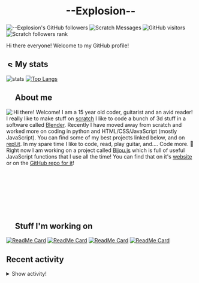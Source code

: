 # <div align="center">--Explosion--</div>

![--Explosion's GitHub followers](https://img.shields.io/github/followers/Explosion-Scratch?color=00bbbb&style=for-the-badge&logo=github&logoColor=fff) 
![Scratch Messages](https://img.shields.io/badge/dynamic/json?label=Scratch+Messages&query=count&url=https%3A%2F%2Fapi.scratch.mit.edu%2Fusers%2f--Explosion--%2Fmessages%2Fcount&color=00bbbb&style=for-the-badge&logo=scratch&logoColor=fff)
![GitHub visitors](https://visitor-badge-reloaded.herokuapp.com/badge?page_id=explosion-scratch.visitor.badge.reloaded&color=00bbbb&style=for-the-badge&logo=github)
![Scratch followers rank](https://img.shields.io/badge/dynamic/json?style=for-the-badge&cacheSeconds=1&logoColor=fff&color=00bbbb&label=Followers%20rank:%20&logo=scratch&query=statistics.ranks.followers&url=https://scratchdb.lefty.one/v2/user/info/--explosion--)

Hi there everyone! Welcome to my GitHub profile! 

##  <img src="https://static.thenounproject.com/png/5639-200.png" alt="Statistics Icons - Download Free Vector Icons | Noun Project" width="15px"/> My stats
![stats](https://github-readme-stats.vercel.app/api?username=Explosion-Scratch&include_all_commits=true&show_icons=true&theme=prussian&count_private=true&cache_seconds=1801)
[![Top Langs](https://github-readme-stats.vercel.app/api/top-langs/?username=Explosion-Scratch&theme=prussian&layout=compact)](explosion.cf)

##  <img src="http://cdn.onlinewebfonts.com/svg/img_256848.png" width="15px"> About me

<img src="https://bestanimations.com/media/explosions/933419296explosion-animation-1.gif" align="left" />

Hi there! Welcome! I am a 15 year old coder, guitarist and an avid reader! I really like to make stuff on [scratch](https://scratch.mit.edu/users/--explosion--) I like to code a bunch of 3d stuff in a software called [Blender](blender.org). Recently I have moved away from scratch and worked more on coding in python and HTML/CSS/JavaScript (mostly JavaScript). You can find some of my best projects linked below, and on [repl.it](https://repl.it/@ExplosionScratc). In my spare time I like to code, read, play guitar, and.... Code more. 🤦 Right now I am working on a project called [Bijou.js](https://bijou.js.org) which is full of useful JavaScript functions that I use all the time! You can find that on it's [website](https://bijou.js.org) or on the [GitHub repo for it](https://github.com/bijou-js/bijou.js)!
<br><br><br><br>
<br><br><br><br>
##  <img src="https://www.vhv.rs/dpng/d/433-4335411_work-work-icon-png-transparent-png.png" width="15px"/> Stuff I'm working on

[![ReadMe Card](https://github-readme-stats.vercel.app/api/pin/?height=100&username=Bijou-js&repo=Bijou.js&theme=prussian)](https://bijou.js.org)
[![ReadMe Card](https://github-readme-stats.vercel.app/api/pin/?height=100&username=Explosion-Scratch&repo=ripple&theme=prussian)](https://github.com/explosion-scratch/ripple)
[![ReadMe Card](https://github-readme-stats.vercel.app/api/pin/?height=100&username=Explosion-Scratch&repo=notes&theme=prussian)](https://notes.explosionscratc.repl.co)
[![ReadMe Card](https://github-readme-stats.vercel.app/api/pin/?height=100&username=Explosion-Scratch&repo=api&theme=prussian)](https://github.com/explosion-scratch/api)

## Recent activity

<details><summary>Show activity!</summary>
<ul>
<li><p>8 hours, 13 minutes ago – <a href="https://github.com/Explosion-Scratch/google/commit/0181bcff72ca3ee16c84464dcd5a81740f55132d"><code>0181bcf</code></a>– Create README.md (<a href="https://github.com/Explosion-Scratch/google">Explosion-Scratch/google</a>)</p></li>
<li><p>1 day, 8 hours, 40 minutes ago – <a href="https://github.com/Bijou-js/Bijou.js/commit/d327e4c18fe2aeb70b60efd77c3683820008813b"><code>d327e4c</code></a>– [Release] :tada: yay v8.2.0 (<a href="https://github.com/Bijou-js/Bijou.js">Bijou-js/Bijou.js</a>)</p></li>
<li><p>1 day, 8 hours, 40 minutes ago – Merged a <a href="https://github.com/Bijou-js/Bijou.js/pull/242">pull request</a> in <a href="https://github.com/Bijou-js/Bijou.js">Bijou-js/Bijou.js</a></p></li>
<li><p>1 day, 8 hours, 42 minutes ago – <a href="https://github.com/Bijou-js/Bijou.js/commit/499fb2225cf595e743fe9fa53f84eda187e960a0"><code>499fb22</code></a>– Update package.json (<a href="https://github.com/Bijou-js/Bijou.js">Bijou-js/Bijou.js</a>)</p></li>
<li><p>1 day, 8 hours, 44 minutes ago – <a href="https://github.com/Bijou-js/Bijou.js/commit/89994a3047ef614a4e5c6d2fe92a6efa97aa79e2"><code>89994a3</code></a>– Add stuff to exports (<a href="https://github.com/Bijou-js/Bijou.js">Bijou-js/Bijou.js</a>)</p></li>
<li><p>1 day, 8 hours, 53 minutes ago – <a href="https://github.com/Bijou-js/Bijou.js/commit/8b7ca17fa8f5520da075b853f2c784508a4025f0"><code>8b7ca17</code></a>– Fixed some stuff in the random function (<a href="https://github.com/Bijou-js/Bijou.js">Bijou-js/Bijou.js</a>)</p></li>
<li><p>1 day, 9 hours, 4 minutes ago – <a href="https://github.com/Bijou-js/Bijou.js/commit/6f9b3384f2f626c909c045f39d3d129681d382a4"><code>6f9b338</code></a>– delete (<a href="https://github.com/Bijou-js/Bijou.js">Bijou-js/Bijou.js</a>)</p></li>
<li><p>1 day, 9 hours, 5 minutes ago – <a href="https://github.com/Bijou-js/Bijou.js/commit/a81f94f29f17c07277ff2d1aec5e70799dfb0476"><code>a81f94f</code></a>– Add t.bat to gitignore (<a href="https://github.com/Bijou-js/Bijou.js">Bijou-js/Bijou.js</a>)</p></li>
<li><p>1 day, 9 hours, 6 minutes ago – <a href="https://github.com/Bijou-js/Bijou.js/commit/be51ad1a29d8c26ed675ad0011c1fc0bacc3a1f0"><code>be51ad1</code></a>– Fixes to htmlToImage (<a href="https://github.com/Bijou-js/Bijou.js">Bijou-js/Bijou.js</a>)</p></li>
<li><p>2 days, 2 hours, 2 minutes ago – closed a <a href="https://github.com/Explosion-Scratch/google/pull/3">pull request</a> in <a href="https://github.com/Explosion-Scratch/google">Explosion-Scratch/google</a></p></li>
<li><p>2 days, 2 hours, 5 minutes ago – Commented in <a href="https://github.com/kazzkiq/CodeFlask/issues/129#issuecomment-826021662">kazzkiq/CodeFlask</a><blockquote>Thanks </blockquote></p></li>
<li><p>2 days, 2 hours, 50 minutes ago – <a href="https://github.com/Explosion-Scratch/Explosion-scratch/commit/c21a15f7350e0fc8577fb66865f8c279b985c706"><code>c21a15f</code></a>– This is not the commit message you are looking for (<a href="https://github.com/Explosion-Scratch/Explosion-scratch">Explosion-Scratch/Explosion-scratch</a>)</p></li>
<li><p>2 days, 12 hours, 20 minutes ago – <a href="https://github.com/Explosion-Scratch/Explosion-scratch/commit/e242b4b349add1b4db33b6ed2f7c44d83407ce1d"><code>e242b4b</code></a>– Update update.yml (<a href="https://github.com/Explosion-Scratch/Explosion-scratch">Explosion-Scratch/Explosion-scratch</a>)</p></li>
<li><p>2 days, 12 hours, 52 minutes ago – <a href="https://github.com/Bijou-js/Bijou.js/commit/fc79164aa4030597d7584bed310a5aa490f26d74"><code>fc79164</code></a>– mergymergemerge (<a href="https://github.com/Bijou-js/Bijou.js">Bijou-js/Bijou.js</a>)</p></li>
<li><p>2 days, 12 hours, 52 minutes ago – Merged a <a href="https://github.com/Bijou-js/Bijou.js/pull/241">pull request</a> in <a href="https://github.com/Bijou-js/Bijou.js">Bijou-js/Bijou.js</a></p></li>
<li><p>2 days, 15 hours, 31 minutes ago – <a href="https://github.com/Explosion-Scratch/Explosion-scratch/commit/ed363e9421a3fb75ebc9044275c22ff0b0d6716e"><code>ed363e9</code></a>– Update update.yml (<a href="https://github.com/Explosion-Scratch/Explosion-scratch">Explosion-Scratch/Explosion-scratch</a>)</p></li>
<li><p>2 days, 15 hours, 33 minutes ago – <a href="https://github.com/Explosion-Scratch/Explosion-scratch/commit/28fb9cae8cf0e140b5f285134194979ac1ac18aa"><code>28fb9ca</code></a>– It compiles! 🎉 (50 points for Gryffindor) (<a href="https://github.com/Explosion-Scratch/Explosion-scratch">Explosion-Scratch/Explosion-scratch</a>)</p></li>
<li><p>2 days, 15 hours, 36 minutes ago – <a href="https://github.com/Explosion-Scratch/Explosion-scratch/commit/1a36eaed2fc1c590e865cd72f4ff28d729c8848c"><code>1a36eae</code></a>– I just wanna tell you how I'm feeling (<a href="https://github.com/Explosion-Scratch/Explosion-scratch">Explosion-Scratch/Explosion-scratch</a>)</p></li>
<li><p>2 days, 15 hours, 41 minutes ago – Commented in <a href="https://github.com/Explosion-Scratch/Explosion-scratch/pull/6#issuecomment-825643556">Explosion-Scratch/Explosion-scratch</a><blockquote>Testing PR comment activity</blockquote></p></li>
<li><p>2 days, 15 hours, 43 minutes ago – <a href="https://github.com/Explosion-Scratch/Explosion-scratch/commit/1f84cfbb757ab88fab7b601888fea94823cac3b7"><code>1f84cfb</code></a>– Fix the fixes (<a href="https://github.com/Explosion-Scratch/Explosion-scratch">Explosion-Scratch/Explosion-scratch</a>)</p></li>
<li><p>2 days, 15 hours, 45 minutes ago – <a href="https://github.com/Explosion-Scratch/Explosion-scratch/commit/6a56e453a53c7a4ed3ee4ac315f39c40c8744169"><code>6a56e45</code></a>– 🥇 NO TIME TO COMMIT, MY PEOPLE NEED ME🥇 (<a href="https://github.com/Explosion-Scratch/Explosion-scratch">Explosion-Scratch/Explosion-scratch</a>)</p></li>
<li><p>2 days, 16 hours, 2 minutes ago – <a href="https://github.com/Explosion-Scratch/Explosion-scratch/commit/2089f5d9d52fe11d34ddc4668def2734e997f0a9"><code>2089f5d</code></a>– no more boring commit messages lmao (<a href="https://github.com/Explosion-Scratch/Explosion-scratch">Explosion-Scratch/Explosion-scratch</a>)</p></li>
<li><p>2 days, 16 hours, 4 minutes ago – <a href="https://github.com/Explosion-Scratch/Explosion-scratch/commit/acff51e19a03d040c4ebb1631621abf756481c8d"><code>acff51e</code></a>– Update update.yml (<a href="https://github.com/Explosion-Scratch/Explosion-scratch">Explosion-Scratch/Explosion-scratch</a>)</p></li>
<li><p>2 days, 16 hours, 7 minutes ago – closed a <a href="https://github.com/Explosion-Scratch/Explosion-scratch/pull/4">pull request</a> in <a href="https://github.com/Explosion-Scratch/Explosion-scratch">Explosion-Scratch/Explosion-scratch</a></p></li>
</ul>
</details>
